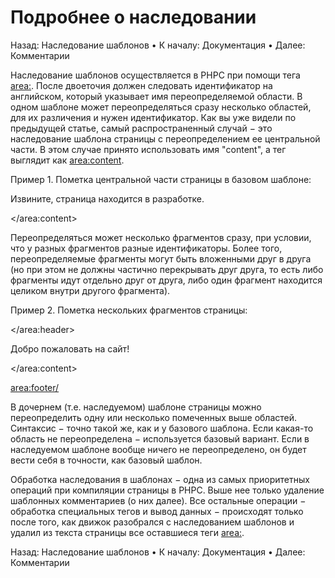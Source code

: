# Подробнее о наследовании

Назад: Наследование шаблонов • К началу: Документация • Далее: Комментарии

Наследование шаблонов осуществляется в PHPC при помощи тега <area:>. После двоеточия должен следовать идентификатор на английском, который указывает имя переопределяемой области. В одном шаблоне может переопределяться сразу несколько областей, для их различения и нужен идентификатор. Как вы уже видели по предыдущей статье, самый распространенный случай − это наследование шаблона страницы с переопределением ее центральной части. В этом случае принято использовать имя "content", а тег выглядит как <area:content>.

Пример 1. Пометка центральной части страницы в базовом шаблоне:

<html>
<body>
<area:content>

<!-- Если хотите, можно указать содержимое центральной части и для базового шаблона. -->
<!-- Оно отобразится в случае, если вы забудете переопределить ее в производном шаблоне. -->
<!-- Если же вы ее переопределите − этот текст будет вырезан, и заменен новым. -->

Извините, страница находится в разработке.

</area:content>
</body>
</html>
Переопределяться может несколько фрагментов сразу, при условии, что у разных фрагментов разные идентификаторы. Более того, переопределяемые фрагменты могут быть вложенными друг в друга (но при этом не должны частично перекрывать друг друга, то есть либо фрагменты идут отдельно друг от друга, либо один фрагмент находится целиком внутри другого фрагмента).

Пример 2. Пометка нескольких фрагментов страницы:

<html>
<head>
<area:header>

<!-- HTML-заголовок страницы по умолчанию -->
<!-- Если в одном из дочерних шаблонов вы захотите добавить новые HTML-заголовки, -->
<!-- например, добавить HTML-редирект, достаточно переопределить область area:header -->

<title><var:currentPage:title></title>

</area:header>
</head>
<body>
<area:content>

<!-- Центральная часть страницы по умолчанию -->
Добро пожаловать на сайт!

</area:content>

<!-- Дополнительный "слот" для подвала страницы -->
<!-- На случай, например, добавления JS-обработчиков после загрузки страницы -->
<!-- По умолчанию здесь пусто, поэтому спецтег имеет краткую форму (слеш в конце) -->

<area:footer/>

</body>
</html>
В дочернем (т.е. наследуемом) шаблоне страницы можно переопределить одну или несколько помеченных выше областей. Синтаксис − точно такой же, как и у базового шаблона. Если какая-то область не переопределена − используется базовый вариант. Если в наследуемом шаблоне вообще ничего не переопределено, он будет вести себя в точности, как базовый шаблон.

Обработка наследования в шаблонах − одна из самых приоритетных операций при компиляции страницы в PHPC. Выше нее только удаление шаблонных комментариев (о них далее). Все остальные операции − обработка специальных тегов и вывод данных − происходят только после того, как движок разобрался с наследованием шаблонов и удалил из текста страницы все оставшиеся теги <area:>.

Назад: Наследование шаблонов • К началу: Документация • Далее: Комментарии